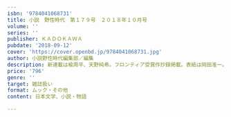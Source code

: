 ```yaml
---
isbn: '9784041068731'
title: 小説　野性時代　第１７９号　２０１８年１０月号
volume: ''
series: ''
publisher: ＫＡＤＯＫＡＷＡ
pubdate: '2018-09-12'
cover: 'https://cover.openbd.jp/9784041068731.jpg'
author: 小説野性時代編集部／編集
description: 新連載は楡周平、天野純希。フロンティア受賞作抄録掲載。表紙は岡田准一。
price: '796'
genre: ''
target: 雑誌扱い
format: ムック・その他
content: 日本文学、小説・物語

---
```

